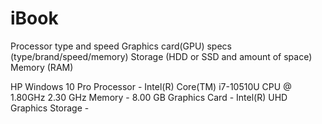 # iBook
Processor type and speed
Graphics card(GPU) specs (type/brand/speed/memory)
Storage (HDD or SSD and amount of space)
Memory (RAM)

HP Windows 10 Pro
Processor - Intel(R) Core(TM) i7-10510U CPU @ 1.80GHz   2.30 GHz
Memory - 8.00 GB
Graphics Card - Intel(R) UHD Graphics
Storage - 
